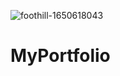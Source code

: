 ![foothill-1650618043](https://github.com/user-attachments/assets/8537b9b6-784b-4ac1-9088-f9d50a381cf7)

# MyPortfolio
